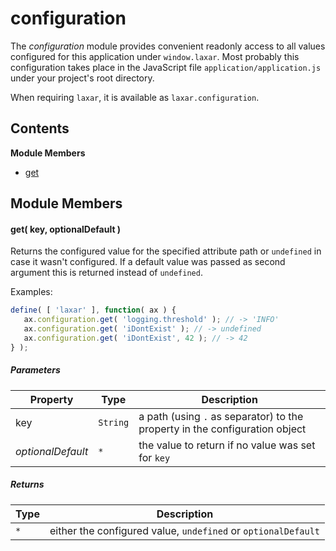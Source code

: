 
# configuration

The *configuration* module provides convenient readonly access to all values configured for this application
under `window.laxar`. Most probably this configuration takes place in the JavaScript file
`application/application.js` under your project's root directory.

When requiring `laxar`, it is available as `laxar.configuration`.

## Contents

**Module Members**
- [get](#get)

## Module Members
#### <a name="get"></a>get( key, optionalDefault )
Returns the configured value for the specified attribute path or `undefined` in case it wasn't
configured. If a default value was passed as second argument this is returned instead of `undefined`.

Examples:
```js
define( [ 'laxar' ], function( ax ) {
   ax.configuration.get( 'logging.threshold' ); // -> 'INFO'
   ax.configuration.get( 'iDontExist' ); // -> undefined
   ax.configuration.get( 'iDontExist', 42 ); // -> 42
} );
```

##### Parameters
| Property | Type | Description |
| -------- | ---- | ----------- |
| key | `String` | a path (using `.` as separator) to the property in the configuration object |
| _optionalDefault_ | `*` | the value to return if no value was set for `key` |

##### Returns
| Type | Description |
| ---- | ----------- |
| `*` | either the configured value, `undefined` or `optionalDefault` |
